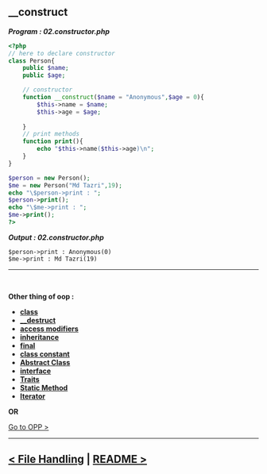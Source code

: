 ## __construct
***Program : 02.constructor.php***
```php
<?php
// here to declare constructor
class Person{
    public $name;
    public $age;

    // constructor
    function __construct($name = "Anonymous",$age = 0){
        $this->name = $name;
        $this->age = $age;
        
    }
    // print methods
    function print(){
        echo "$this->name($this->age)\n";
    }
}

$person = new Person();
$me = new Person("Md Tazri",19);
echo "\$person->print : ";
$person->print();
echo "\$me->print : ";
$me->print();
?>
```

***Output : 02.constructor.php***
```
$person->print : Anonymous(0)
$me->print : Md Tazri(19)
```

<hr />
<br />

**Other thing of oop :**

- **[class](./00.class.md)**
- **[__destruct](./02._destruct.md)**
- **[access modifiers](./03.access_modifiers.md)**
- **[inheritance](./04.inheritance.md)**
- **[final](./05.final.md)**
- **[class constant](./06.class_constant.md)**
- **[Abstract Class](./07.abstract_class.md)**
- **[interface](./08.interface.md)**
- **[Traits](./09.traits.md)**
- **[Static Method](./10.static_method.md)**
- **[Iterator](./11.iterator.md)**



**OR**

[Go to OPP >](./../08.oop.md)

<hr />

[< File Handling](./../07.file_handling.md) | [README >](./../../README.md)
----